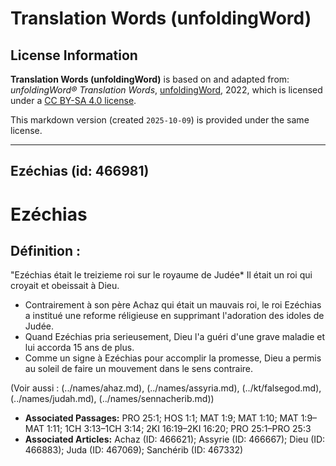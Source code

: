 # Translation Words (unfoldingWord)

## License Information

**Translation Words (unfoldingWord)** is based on and adapted from: _unfoldingWord® Translation Words_, [unfoldingWord](https://unfoldingword.org/utw), 2022, which is licensed under a [CC BY-SA 4.0 license](https://creativecommons.org/licenses/by-sa/4.0/legalcode.en).

This markdown version (created `2025-10-09`) is provided under the same license.



--------------------------------

## Ezéchias (id: 466981)

Ezéchias
========

Définition :
------------

"Ezéchias était le treizieme roi sur le royaume de Judée\* Il était un roi qui croyait et obeissait à Dieu.

* Contrairement à son père Achaz qui était un mauvais roi, le roi Ezéchias a institué une reforme réligieuse en supprimant l'adoration des idoles de Judée.
* Quand Ezéchias pria serieusement, Dieu l'a guéri d'une grave maladie et lui accorda 15 ans de plus.
* Comme un signe à Ezéchias pour accomplir la promesse, Dieu a permis au soleil de faire un mouvement dans le sens contraire.

(Voir aussi : (../names/ahaz.md), (../names/assyria.md), (../kt/falsegod.md), (../names/judah.md), (../names/sennacherib.md))

* **Associated Passages:** PRO 25:1; HOS 1:1; MAT 1:9; MAT 1:10; MAT 1:9–MAT 1:11; 1CH 3:13–1CH 3:14; 2KI 16:19–2KI 16:20; PRO 25:1–PRO 25:3
* **Associated Articles:** Achaz (ID: 466621); Assyrie (ID: 466667); Dieu (ID: 466883); Juda (ID: 467069); Sanchérib (ID: 467332)

